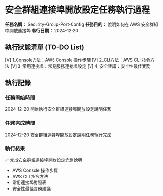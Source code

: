 # 安全群組連接埠開放設定任務執行過程

**任務名稱：** Security-Group-Port-Config
**任務目的：** 說明如何在 AWS 安全群組中開放連接埠
**執行日期：** 2024-12-20

## 執行狀態清單 (TO-DO List)

[V] 1_Console方法：AWS Console 操作步驟
[V] 2_CLI方法：AWS CLI 指令方法
[V] 3_常用連接埠：常見服務連接埠設定
[V] 4_安全建議：安全性最佳實務

## 執行記錄

### 任務開始時間
2024-12-20 開始執行安全群組連接埠開放設定說明任務

### 任務完成時間
2024-12-20 安全群組連接埠開放設定說明任務執行完成

### 執行結果
✅ 完成安全群組連接埠開放設定完整說明
- AWS Console 操作步驟
- AWS CLI 指令方法
- 常用連接埠對照表
- 安全性最佳實務建議